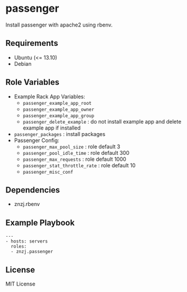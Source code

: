 # passenger

Install passenger with apache2 using rbenv.

## Requirements

- Ubuntu (<= 13.10)
- Debian

## Role Variables

- Example Rack App Variables:
  - `passenger_example_app_root`
  - `passenger_example_app_owner`
  - `passenger_example_app_group`
  - `passenger_delete_example` : do not install example app and delete example app if installed
- `passenger_packages` : install packages
- Passenger Config:
  - `passenger_max_pool_size` : role default 3
  - `passenger_pool_idle_time` : role default 300
  - `passenger_max_requests` : role default 1000
  - `passenger_stat_throttle_rate` : role default 10
  - `passenger_misc_conf`

## Dependencies

- znzj.rbenv

## Example Playbook

    ---
    - hosts: servers
      roles:
      - znzj.passenger

## License

MIT License
